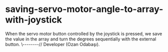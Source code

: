 # saving-servo-motor-angle-to-array-with-joystick
When the servo motor button controlled by the joystick is pressed, we save the value in the array and turn the degrees sequentially with the external button. \\--------// Developer (Ozan Odabaşı).

